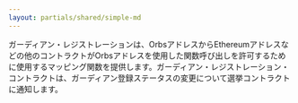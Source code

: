```yaml
---
layout: partials/shared/simple-md
---
```


ガーディアン・レジストレーションは、OrbsアドレスからEthereumアドレスなどの他のコントラクトがOrbsアドレスを使用した関数呼び出しを許可するために使用するマッピング関数を提供します。ガーディアン・レジストレーション・コントラクトは、ガーディアン登録ステータスの変更について選挙コントラクトに通知します。